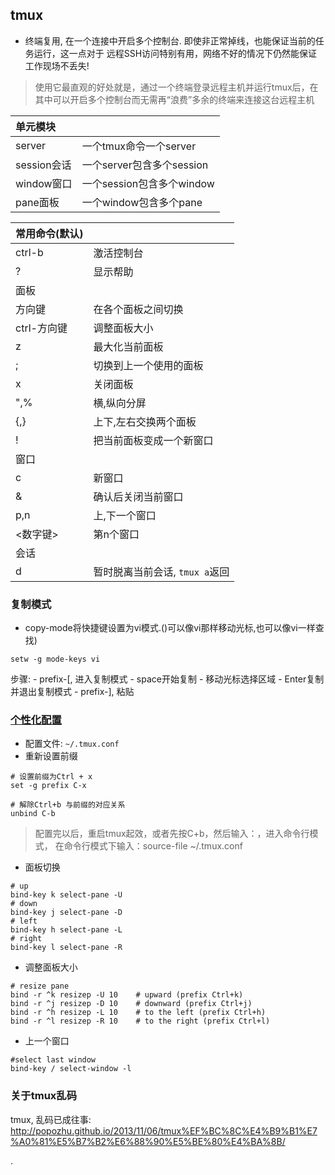 ## tmux
-  终端复用, 在一个连接中开启多个控制台. 即使非正常掉线，也能保证当前的任务运行，这一点对于 远程SSH访问特别有用，网络不好的情况下仍然能保证工作现场不丢失!
> 使用它最直观的好处就是，通过一个终端登录远程主机并运行tmux后，在其中可以开启多个控制台而无需再“浪费”多余的终端来连接这台远程主机

| 单元模块 |  |
|:---|:---|
| server | 一个tmux命令一个server |
| session会话 | 一个server包含多个session |
| window窗口 | 一个session包含多个window |
| pane面板 | 一个window包含多个pane |


| 常用命令(默认) |  |
|:---|:---|
| ctrl-b | 激活控制台 |
| ? | 显示帮助 |
| 面板 |  |
| 方向键 | 在各个面板之间切换 |
| ctrl-方向键 | 调整面板大小 |
| z | 最大化当前面板 |
| ; | 切换到上一个使用的面板 |
| x | 关闭面板 |
| ",% | 横,纵向分屏 |
| {,} | 上下,左右交换两个面板 |
| ! | 把当前面板变成一个新窗口 |
| 窗口 |  |
| c | 新窗口 |
| & | 确认后关闭当前窗口 |
| p,n | 上,下一个窗口 |
| <数字键> | 第n个窗口 |
| 会话 |  |
| d | 暂时脱离当前会话, `tmux a`返回 |


### 复制模式
- copy-mode将快捷键设置为vi模式.()可以像vi那样移动光标,也可以像vi一样查找)
```
setw -g mode-keys vi
```
步骤:
    - prefix-[, 进入复制模式
    - space开始复制
    - 移动光标选择区域
    - Enter复制并退出复制模式
    - prefix-], 粘贴


### [个性化配置](http://mingxinglai.com/cn/2012/09/tmux/)
- 配置文件: `~/.tmux.conf`
- 重新设置前缀
```
# 设置前缀为Ctrl + x
set -g prefix C-x

# 解除Ctrl+b 与前缀的对应关系
unbind C-b
```
> 配置完以后，重启tmux起效，或者先按C+b，然后输入：，进入命令行模式， 在命令行模式下输入：source-file ~/.tmux.conf

- 面板切换
```
# up
bind-key k select-pane -U
# down
bind-key j select-pane -D
# left
bind-key h select-pane -L
# right
bind-key l select-pane -R
```

- 调整面板大小
```
# resize pane
bind -r ^k resizep -U 10    # upward (prefix Ctrl+k)
bind -r ^j resizep -D 10    # downward (prefix Ctrl+j)
bind -r ^h resizep -L 10    # to the left (prefix Ctrl+h)
bind -r ^l resizep -R 10    # to the right (prefix Ctrl+l)
```

- 上一个窗口
```
#select last window
bind-key / select-window -l
```


### 关于tmux乱码
tmux, 乱码已成往事: <http://popozhu.github.io/2013/11/06/tmux%EF%BC%8C%E4%B9%B1%E7%A0%81%E5%B7%B2%E6%88%90%E5%BE%80%E4%BA%8B/>

.
